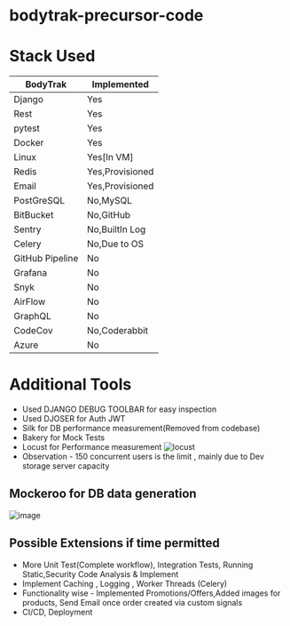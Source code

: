 # bodytrak-precursor-code

# Stack Used
| BodyTrak       |   Implemented  |
|--------------- |----------------|
|Django          | Yes            | 
|Rest            | Yes            |
|pytest          | Yes            |
|Docker          | Yes            |
|Linux           | Yes[In VM]     |
|Redis           | Yes,Provisioned|
|Email           | Yes,Provisioned|
|PostGreSQL      | No,MySQL       |
|BitBucket       | No,GitHub      |     
|Sentry          | No,BuiltIn Log |
|Celery          | No,Due to OS   |
|GitHub Pipeline | No             |     
|Grafana         | No             |
|Snyk            | No             |
|AirFlow         | No             |
|GraphQL         | No             |
|CodeCov         | No,Coderabbit  |
|Azure           | No             |

# Additional Tools
- Used DJANGO DEBUG TOOLBAR for easy inspection
- Used DJOSER for Auth JWT
- Silk for DB performance measurement(Removed from codebase)
- Bakery for Mock Tests
- Locust for Performance measurement
  ![locust](https://github.com/user-attachments/assets/eee4a681-92a6-4e92-ad12-29ba4174fa4a)
- Observation - 150 concurrent users is the limit , mainly due to Dev storage server capacity

## Mockeroo for DB data generation
![image](https://github.com/user-attachments/assets/8c947134-82ab-4e81-aebd-7c3c575506d6)

## Possible Extensions if time permitted
- More Unit Test(Complete workflow), Integration Tests, Running Static,Security Code Analysis & Implement
- Implement Caching , Logging , Worker Threads (Celery) 
- Functionality wise - Implemented Promotions/Offers,Added images for products, Send Email once order created via custom signals
- CI/CD, Deployment 

